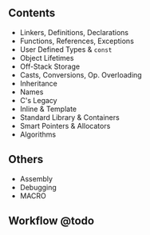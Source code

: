 ## Contents
* Linkers, Definitions, Declarations
* Functions, References, Exceptions
* User Defined Types & `const`
* Object Lifetimes
* Off-Stack Storage
* Casts, Conversions, Op. Overloading
* Inheritance
* Names
* C's Legacy
* Inline & Template
* Standard Library & Containers
* Smart Pointers & Allocators
* Algorithms

## Others
* Assembly
* Debugging
* MACRO

## Workflow @todo